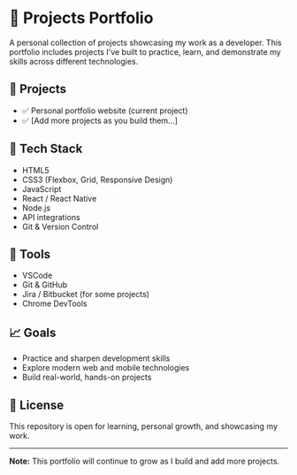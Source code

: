 # 🚀 Projects Portfolio

A personal collection of projects showcasing my work as a developer. This portfolio includes projects I've built to practice, learn, and demonstrate my skills across different technologies.

## 📂 Projects

- ✅ Personal portfolio website (current project)
- ✅ [Add more projects as you build them...]

## 🔧 Tech Stack

- HTML5
- CSS3 (Flexbox, Grid, Responsive Design)
- JavaScript
- React / React Native
- Node.js
- API integrations
- Git & Version Control

## 🧰 Tools

- VSCode
- Git & GitHub
- Jira / Bitbucket (for some projects)
- Chrome DevTools

## 📈 Goals

- Practice and sharpen development skills
- Explore modern web and mobile technologies
- Build real-world, hands-on projects

## 📄 License

This repository is open for learning, personal growth, and showcasing my work.

---

**Note:** This portfolio will continue to grow as I build and add more projects.

